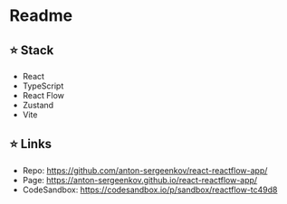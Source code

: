 # Readme

## ⭐️ Stack
- React
- TypeScript
- React Flow
- Zustand
- Vite

## ⭐️ Links
- Repo: https://github.com/anton-sergeenkov/react-reactflow-app/
- Page: https://anton-sergeenkov.github.io/react-reactflow-app/
- CodeSandbox: https://codesandbox.io/p/sandbox/reactflow-tc49d8
